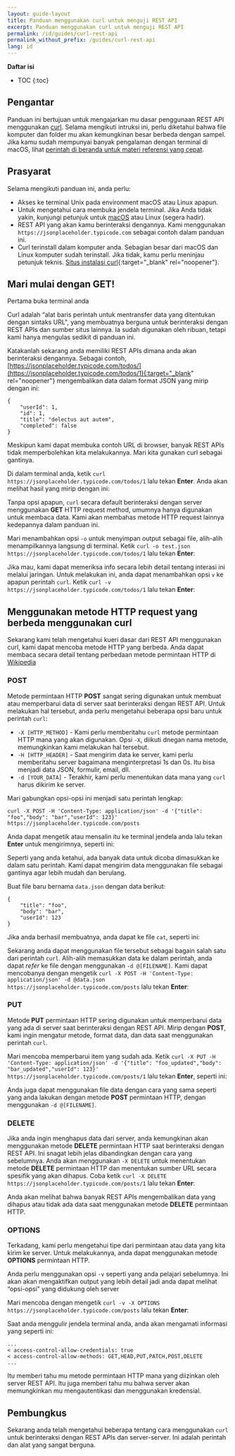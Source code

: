 ```yaml
---
layout: guide-layout
title: Panduan menggunakan curl untuk menguji REST API
excerpt: Panduan menggunakan curl untuk menguji REST API
permalink: /id/guides/curl-rest-api
permalink_without_prefix: /guides/curl-rest-api
lang: id
---
```


**Daftar isi**

* TOC
{:toc}

## Pengantar

Panduan ini bertujuan untuk mengajarkan mu dasar penggunaan REST API menggunakan [curl](https://github.com/curl/curl). Selama mengikuti intruksi ini, perlu diketahui bahwa file komputer dan folder mu akan kemungkinan besar berbeda dengan sampel. Jika kamu sudah mempunyai banyak pengalaman dengan terminal di macOS, lihat [perintah di beranda untuk materi referensi yang cepat](/id/).

## Prasyarat

Selama mengikuti panduan ini, anda perlu:

* Akses ke terminal Unix pada environment macOS atau Linux apapun.
* Untuk mengetahui cara membuka jendela terminal. Jika Anda tidak yakin, kunjungi petunjuk untuk [macOS](open-terminal-macos) atau Linux (segera hadir).
* REST API yang akan kamu berinteraksi dengannya. Kami menggunakan `https://jsonplaceholder.typicode.com` sebagai contoh dalam panduan ini.
* Curl terinstall dalam komputer anda. Sebagian besar dari macOS dan Linux komputer sudah terinstall. Jika tidak, kamu perlu meninjau petunjuk teknis. [Situs instalasi curl](https://curl.haxx.se/docs/install.html){:target="_blank" rel="noopener"}.

## Mari mulai dengan GET!

Pertama buka terminal anda

Curl adalah “alat baris perintah untuk mentransfer data yang ditentukan dengan sintaks URL", yang membuatnya berguna untuk berinteraksi dengan REST APIs dan sumber situs lainnya. Ia sudah digunakan oleh ribuan, tetapi kami hanya mengulas sedikit di panduan ini.

Katakanlah sekarang anda memiliki REST APIs dimana anda akan berinteraksi dengannya. Sebagai contoh, [https://jsonplaceholder.typicode.com/todos/](https://jsonplaceholder.typicode.com/todos/1){:target="_blank" rel="noopener"} mengembalikan data dalam format JSON yang mirip dengan ini: 

```
{
    "userId": 1,
    "id": 1,
    "title": "delectus aut autem",
    "completed": false
}
```

Meskipun kami dapat membuka contoh URL di browser, banyak REST APIs tidak memperbolehkan kita melakukannya. Mari kita gunakan curl sebagai gantinya.

Di dalam terminal anda, ketik `curl https://jsonplaceholder.typicode.com/todos/1` lalu tekan **Enter**. Anda akan melihat hasil yang mirip dengan ini:

<div class="center guideimages">
  <amp-anim src="/assets/guides/curl-rest-api/curl-get-basic-en.gif" width="665" height="387" alt="Demo of basic curl command" layout="responsive"></amp-anim>
</div>

Tanpa opsi apapun, `curl` secara default berinteraksi dengan server menggunakan **GET** HTTP request method, umumnya hanya digunakan untuk membaca data. Kami akan membahas metode HTTP request lainnya kedepannya dalam panduan ini.

Mari menambahkan opsi `-o` untuk menyimpan output sebagai file, alih-alih menampilkannya langsung di terminal. Ketik `curl -o test.json https://jsonplaceholder.typicode.com/todos/1` lalu tekan **Enter**:

<div class="center guideimages">
  <amp-anim src="/assets/guides/curl-rest-api/curl-get-output-en.gif" width="665" height="387" alt="Demo of basic curl command with file output" layout="responsive"></amp-anim>
</div>

Jika mau, kami dapat memeriksa info secara lebih detail tentang interasi ini melalui jaringan. Untuk melakukan ini, anda dapat menambahkan opsi `v` ke apapun perintah `curl`. Ketik `curl -v https://jsonplaceholder.typicode.com/todos/1` lalu tekan **Enter**:

<div class="center guideimages">
  <amp-anim src="/assets/guides/curl-rest-api/curl-get-verbose-en.gif" width="665" height="387" alt="Demo of basic curl command with verbose output" layout="responsive"></amp-anim>
</div>

## Menggunakan metode HTTP request yang berbeda menggunakan curl

Sekarang kami telah mengetahui kueri dasar dari REST API menggunakan curl, kami dapat mencoba metode HTTP yang berbeda. Anda dapat membaca secara detail tentang perbedaan metode permintaan HTTP di [Wikipedia](https://id.wikipedia.org/wiki/Protokol_Transfer_Hiperteks#Request_methods)

### POST

Metode permintaan HTTP **POST** sangat sering digunakan untuk membuat atau memperbarui data di server saat berinteraksi dengan REST API. Untuk melakukan hal tersebut, anda perlu mengetahui beberapa opsi baru untuk perintah `curl`:

* `-X [HTTP_METHOD]` - Kami perlu memberitahu `curl` metode permintaan HTTP mana yang akan digunakan. Opsi `-X`, diikuti dnegan nama metode, memungkinkan kami melakukan hal tersebut.
* `-H [HTTP_HEADER]` - Saat mengirim data ke server, kami perlu memberitahu server bagaimana menginterpretasi 1s dan 0s. Itu bisa menjadi data JSON, formulir, email, dll.
* `-d [YOUR_DATA]` - Terakhir, kami perlu menentukan data mana yang `curl` harus dikirim ke server.

Mari gabungkan opsi-opsi ini menjadi satu perintah lengkap:

`curl -X POST -H 'Content-Type: application/json' -d '{"title": "foo","body": "bar","userId": 123}' https://jsonplaceholder.typicode.com/posts`

Anda dapat mengetik atau mensalin itu ke terminal jendela anda lalu tekan **Enter** untuk mengirimnya, seperti ini:

<div class="center guideimages">
  <amp-anim src="/assets/guides/curl-rest-api/curl-post-basic-en.gif" width="665" height="387" alt="Demo of POST curl command" layout="responsive"></amp-anim>
</div>

Seperti yang anda ketahui, ada banyak data untuk dicoba dimasukkan ke dalam satu perintah. Kami dapat mengirim data menggunakan file sebagai gantinya agar lebih mudah dan berulang.

Buat file baru bernama `data.json` dengan data berikut:

```
{
    "title": "foo",
    "body": "bar",
    "userId": 123
}
```

Jika anda berhasil membuatnya, anda dapat ke file `cat`, seperti ini: 

<div class="center guideimages">
  <amp-anim src="/assets/guides/curl-rest-api/nano-datajson-en.gif" width="665" height="387" alt="Demo of data file" layout="responsive"></amp-anim>
</div>

Sekarang anda dapat menggunakan file tersebut sebagai bagain salah satu dari perintah `curl`. Alih-alih memasukkan data ke dalam perintah, anda dapat *refer* ke file dengan menggunakan `-d @[FILENAME]`. Kami dapat mencobanya dengan mengetik `curl -X POST -H 'Content-Type: application/json' -d @data.json https://jsonplaceholder.typicode.com/posts` lalu tekan **Enter**:

<div class="center guideimages">
  <amp-anim src="/assets/guides/curl-rest-api/curl-post-file-en.gif" width="665" height="387" alt="Demo of POST curl command with a file" layout="responsive"></amp-anim>
</div>

### PUT

Metode **PUT** permintaan HTTP sering digunakan untuk memperbarui data yang ada di server saat berinteraksi dengan REST API. Mirip dengan **POST**, kami ingin mengatur metode, format data, dan data saat menggunakan perintah `curl`.

Mari mencoba memperbarui item yang sudah ada. Ketik `curl -X PUT -H 'Content-Type: application/json' -d '{"title": "foo_updated","body": "bar_updated","userId": 123}' https://jsonplaceholder.typicode.com/posts/1` lalu tekan **Enter**, seperti ini:

<div class="center guideimages">
  <amp-anim src="/assets/guides/curl-rest-api/curl-put-basic-en.gif" width="665" height="387" alt="Demo of PUT curl command" layout="responsive"></amp-anim>
</div>

Anda juga dapat menggunakan file data dengan cara yang sama seperti yang anda lakukan dengan metode **POST** permintaan HTTP, dengan menggunakan `-d @[FILENAME]`.

### DELETE

Jika anda ingin menghapus data dari server, anda kemungkinan akan menggunakan metode **DELETE** permintaan HTTP saat berinteraksi dengan REST API. Ini snagat lebih jelas dibandingkan dengan cara yang sebelumnya. Anda akan menggunakan `-X DELETE` untuk menentukan metode **DELETE** permintaan HTTP dan menentukan sumber URL secara spesifik yang akan dihapus. Coba ketik `curl -X DELETE https://jsonplaceholder.typicode.com/posts/1` lalu tekan **Enter**:

<div class="center guideimages">
  <amp-anim src="/assets/guides/curl-rest-api/curl-delete-basic-en.gif" width="665" height="387" alt="Demo of DELETE curl command" layout="responsive"></amp-anim>
</div>

Anda akan melihat bahwa banyak REST APIs mengembalikan data yang dihapus atau tidak ada data saat menggunakan metode **DELETE** permintaan HTTP.

### OPTIONS

Terkadang, kami perlu mengetahui tipe dari permintaan atau data yang kita kirim ke server. Untuk melakukannya, anda dapat menggunakan metode **OPTIONS** permintaan HTTP.

Anda perlu menggunakan opsi `-v` seperti yang anda pelajari sebelumnya. Ini akan akan mengaktifkan output yang lebih detail jadi anda dapat melihat “opsi-opsi” yang didukung oleh server

Mari mencoba dengan mengetik `curl -v -X OPTIONS https://jsonplaceholder.typicode.com/posts` lalu tekan **Enter**:

<div class="center guideimages">
  <amp-anim src="/assets/guides/curl-rest-api/curl-options-verbose-en.gif" width="665" height="387" alt="Demo of OPTIONS curl command with verbose output" layout="responsive"></amp-anim>
</div>

Saat anda menggulir jendela terminal anda, anda akan mengamati informasi yang seperti ini:

```
...
< access-control-allow-credentials: true
< access-control-allow-methods: GET,HEAD,PUT,PATCH,POST,DELETE
...
```

Itu memberi tahu mu metode permintaan HTTP mana yang diizinkan oleh server REST API. Itu juga memberi tahu mu bahwa server akan memungkinkan mu mengautentikasi dan menggunakan kredensial.

## Pembungkus

Sekarang anda telah mengetahui beberapa tentang cara menggunakan `curl` untuk berinteraksi dengan REST APIs dan server-server. Ini adalah perintah dan alat yang sangat berguna.
